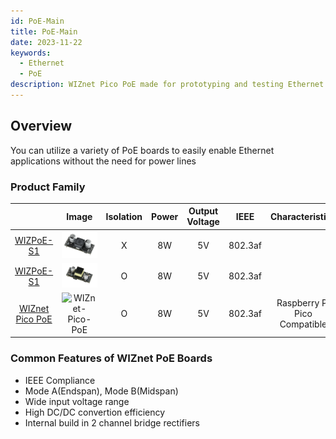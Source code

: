 ```yaml
---
id: PoE-Main
title: PoE-Main
date: 2023-11-22
keywords:
  - Ethernet
  - PoE
description: WIZnet Pico PoE made for prototyping and testing Ethernet capabilities on Pico
---
```


## Overview

You can utilize a variety of PoE boards to easily enable Ethernet applications without the need for power lines


### Product Family
|       | Image   | Isolation | Power | Output Voltage| IEEE |Characteristics| Compatible Board |
| :---: | :-----: | :-------: | :----:| :------------:| :-------------:| :----------------: | :----:|
| [WIZPoE-S1](./PoE/WIZPoE-S1.md) |![WIZPoE-S1](/img/osh/PoE/WIZPoE-S1/WIZPoE-S1.png) | X |8W|5V|802.3af|| [Surf5](./surf5/surf5.md) |
| [WIZPoE-S1](./PoE/WIZPoE-S1.md) |![WIZPoE-P1](/img/osh/PoE/WIZPoE-S1/WIZPoE-P1.png) | O |8W|5V| 802.3af|| [Surf5](./surf5/surf5.md) |
| [WIZnet Pico PoE](./WIZnet-Pico-PoE.md)|![WIZnet-Pico-PoE](/img/osh/WIZnet_Pico_PoE_FIN_FW_C.png)|O|8W|5V|802.3af|Raspberry PI Pico Compatible|Standalone|

### Common Features of WIZnet PoE Boards

- IEEE Compliance
- Mode A(Endspan), Mode B(Midspan)
- Wide input voltage range
- High DC/DC convertion efficiency
- Internal build in 2 channel bridge rectifiers


